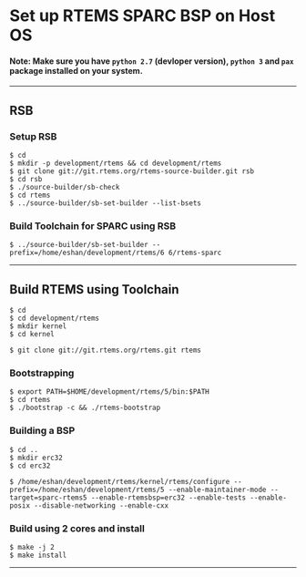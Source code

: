 # Set up RTEMS SPARC BSP on Host OS

#### Note: Make sure you have `python 2.7` (devloper version), `python 3` and `pax` package installed on your system.

---

## RSB
### Setup RSB
~~~~
$ cd
$ mkdir -p development/rtems && cd development/rtems
$ git clone git://git.rtems.org/rtems-source-builder.git rsb
$ cd rsb
$ ./source-builder/sb-check
$ cd rtems
$ ../source-builder/sb-set-builder --list-bsets
~~~~

### Build Toolchain for SPARC using RSB
~~~~
$ ../source-builder/sb-set-builder --prefix=/home/eshan/development/rtems/6 6/rtems-sparc
~~~~

---

## Build RTEMS using Toolchain
~~~~
$ cd
$ cd development/rtems
$ mkdir kernel
$ cd kernel
~~~~
~~~~
$ git clone git://git.rtems.org/rtems.git rtems
~~~~
### Bootstrapping
~~~~
$ export PATH=$HOME/development/rtems/5/bin:$PATH 
$ cd rtems
$ ./bootstrap -c && ./rtems-bootstrap
~~~~
### Building a BSP
~~~~
$ cd ..
$ mkdir erc32
$ cd erc32
~~~~
~~~~
$ /home/eshan/development/rtems/kernel/rtems/configure --prefix=/home/eshan/development/rtems/5 --enable-maintainer-mode --target=sparc-rtems5 --enable-rtemsbsp=erc32 --enable-tests --enable-posix --disable-networking --enable-cxx
~~~~
### Build using 2 cores and install
~~~~
$ make -j 2
$ make install
~~~~
---

